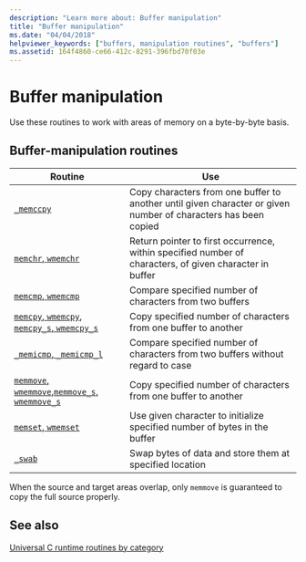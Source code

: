```yaml
---
description: "Learn more about: Buffer manipulation"
title: "Buffer manipulation"
ms.date: "04/04/2018"
helpviewer_keywords: ["buffers, manipulation routines", "buffers"]
ms.assetid: 164f4860-ce66-412c-8291-396fbd70f03e
---
```

# Buffer manipulation

Use these routines to work with areas of memory on a byte-by-byte basis.

## Buffer-manipulation routines

| Routine | Use |
|---|---|
| [`_memccpy`](./reference/memccpy.md) | Copy characters from one buffer to another until given character or given number of characters has been copied |
| [`memchr`, `wmemchr`](./reference/memchr-wmemchr.md) | Return pointer to first occurrence, within specified number of characters, of given character in buffer |
| [`memcmp`, `wmemcmp`](./reference/memcmp-wmemcmp.md) | Compare specified number of characters from two buffers |
| [`memcpy`, `wmemcpy`](./reference/memcpy-wmemcpy.md), [`memcpy_s`, `wmemcpy_s`](./reference/memcpy-s-wmemcpy-s.md) | Copy specified number of characters from one buffer to another |
| [`_memicmp`, `_memicmp_l`](./reference/memicmp-memicmp-l.md) | Compare specified number of characters from two buffers without regard to case |
| [`memmove`, `wmemmove`](./reference/memmove-wmemmove.md),[`memmove_s`, `wmemmove_s`](./reference/memmove-s-wmemmove-s.md) | Copy specified number of characters from one buffer to another |
| [`memset`, `wmemset`](./reference/memset-wmemset.md) | Use given character to initialize specified number of bytes in the buffer |
| [`_swab`](./reference/swab.md) | Swap bytes of data and store them at specified location |

When the source and target areas overlap, only `memmove` is guaranteed to copy the full source properly.

## See also

[Universal C runtime routines by category](./run-time-routines-by-category.md)

